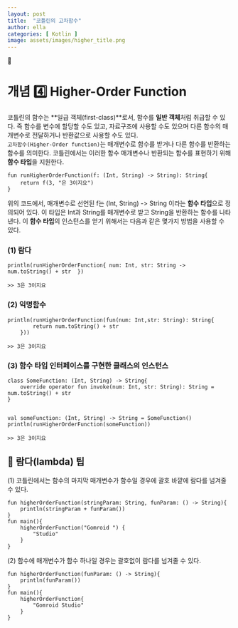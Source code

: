 ```yaml
---
layout: post
title:  "코틀린의 고차함수"
author: ella
categories: [ Kotlin ]
image: assets/images/higher_title.png
---
```

🥑    
# 개념 4️⃣ Higher-Order Function  

      
코틀린의 함수는 **일급 객체(first-class)**로서, 함수를 **일반 객체**처럼 취급할 수 있다. 즉 함수를 변수에 할당할 수도 있고, 자료구조에 사용할 수도 있으며 다른 함수의 매개변수로 전달하거나 반환값으로 사용할 수도 있다.  
```고차함수(Higher-Order function)```는 매개변수로 함수를 받거나 다른 함수를 반환하는 함수를 의미한다. 코틀린에서는 이러한 함수 매개변수나 반환되는 함수를 표현하기 위해 **함수 타입**을 지원한다.

```
fun runHigherOrderFunction(f: (Int, String) -> String): String{
    return f(3, "은 3이지요")
}
```
위의 코드에서, 매개변수로 선언된 f는 (Int, String) -> String 이라는 **함수 타입**으로 정의되어 있다. 이 타입은 Int과 String를 매개변수로 받고 String을 반환하는 함수를 나타낸다. 이 **함수 타입**의 인스턴스를 얻기 위해서는 다음과 같은 몇가지 방법을 사용할 수 있다.
### (1) **람다**
```
println(runHigherOrderFunction{ num: Int, str: String ->  num.toString() + str  })
```
```
>> 3은 3이지요 
```

### (2) **익명함수**
```
println(runHigherOrderFunction(fun(num: Int,str: String): String{
        return num.toString() + str
    }))
```
```
>> 3은 3이지요 
```

### (3) **함수 타입 인터페이스**를 구현한 클래스의 인스턴스
```
class SomeFunction: (Int, String) -> String{
    override operator fun invoke(num: Int, str: String): String = num.toString() + str
}


val someFunction: (Int, String) -> String = SomeFunction()
println(runHigherOrderFunction(someFunction))
```
```
>> 3은 3이지요 
```

## 🌟 람다(lambda) 팁
(1) 코틀린에서는 함수의 마지막 매개변수가 함수일 경우에 괄호 바깥에 람다를 넘겨줄 수 있다.
```
fun higherOrderFunction(stringParam: String, funParam: () -> String){
    println(stringParam + funParam())
}
fun main(){
    higherOrderFunction("Gomroid ") {
        "Studio"
    }
}
```

(2) 함수에 매개변수가 함수 하나일 경우는 괄호없이 람다를 넘겨줄 수 있다.
```
fun higherOrderFunction(funParam: () -> String){
    println(funParam())
}
fun main(){
    higherOrderFunction{
        "Gomroid Studio"
    }
}
```
